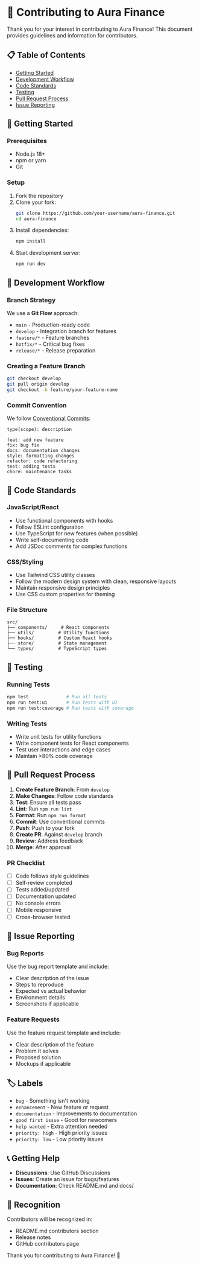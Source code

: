 # 🤝 Contributing to Aura Finance

Thank you for your interest in contributing to Aura Finance! This document provides guidelines and information for contributors.

## 📋 Table of Contents

- [Getting Started](#getting-started)
- [Development Workflow](#development-workflow)
- [Code Standards](#code-standards)
- [Testing](#testing)
- [Pull Request Process](#pull-request-process)
- [Issue Reporting](#issue-reporting)

## 🚀 Getting Started

### Prerequisites

- Node.js 18+
- npm or yarn
- Git

### Setup

1. Fork the repository
2. Clone your fork:
   ```bash
   git clone https://github.com/your-username/aura-finance.git
   cd aura-finance
   ```
3. Install dependencies:
   ```bash
   npm install
   ```
4. Start development server:
   ```bash
   npm run dev
   ```

## 🔄 Development Workflow

### Branch Strategy

We use a **Git Flow** approach:

- `main` - Production-ready code
- `develop` - Integration branch for features
- `feature/*` - Feature branches
- `hotfix/*` - Critical bug fixes
- `release/*` - Release preparation

### Creating a Feature Branch

```bash
git checkout develop
git pull origin develop
git checkout -b feature/your-feature-name
```

### Commit Convention

We follow [Conventional Commits](https://www.conventionalcommits.org/):

```
type(scope): description

feat: add new feature
fix: bug fix
docs: documentation changes
style: formatting changes
refactor: code refactoring
test: adding tests
chore: maintenance tasks
```

## 📝 Code Standards

### JavaScript/React

- Use functional components with hooks
- Follow ESLint configuration
- Use TypeScript for new features (when possible)
- Write self-documenting code
- Add JSDoc comments for complex functions

### CSS/Styling

- Use Tailwind CSS utility classes
- Follow the modern design system with clean, responsive layouts
- Maintain responsive design principles
- Use CSS custom properties for theming

### File Structure

```
src/
├── components/     # React components
├── utils/         # Utility functions
├── hooks/         # Custom React hooks
├── store/         # State management
└── types/         # TypeScript types
```

## 🧪 Testing

### Running Tests

```bash
npm test              # Run all tests
npm run test:ui       # Run tests with UI
npm run test:coverage # Run tests with coverage
```

### Writing Tests

- Write unit tests for utility functions
- Write component tests for React components
- Test user interactions and edge cases
- Maintain >80% code coverage

## 🔄 Pull Request Process

1. **Create Feature Branch**: From `develop`
2. **Make Changes**: Follow code standards
3. **Test**: Ensure all tests pass
4. **Lint**: Run `npm run lint`
5. **Format**: Run `npm run format`
6. **Commit**: Use conventional commits
7. **Push**: Push to your fork
8. **Create PR**: Against `develop` branch
9. **Review**: Address feedback
10. **Merge**: After approval

### PR Checklist

- [ ] Code follows style guidelines
- [ ] Self-review completed
- [ ] Tests added/updated
- [ ] Documentation updated
- [ ] No console errors
- [ ] Mobile responsive
- [ ] Cross-browser tested

## 🐛 Issue Reporting

### Bug Reports

Use the bug report template and include:

- Clear description of the issue
- Steps to reproduce
- Expected vs actual behavior
- Environment details
- Screenshots if applicable

### Feature Requests

Use the feature request template and include:

- Clear description of the feature
- Problem it solves
- Proposed solution
- Mockups if applicable

## 🏷️ Labels

- `bug` - Something isn't working
- `enhancement` - New feature or request
- `documentation` - Improvements to documentation
- `good first issue` - Good for newcomers
- `help wanted` - Extra attention needed
- `priority: high` - High priority issues
- `priority: low` - Low priority issues

## 📞 Getting Help

- **Discussions**: Use GitHub Discussions
- **Issues**: Create an issue for bugs/features
- **Documentation**: Check README.md and docs/

## 🎉 Recognition

Contributors will be recognized in:

- README.md contributors section
- Release notes
- GitHub contributors page

Thank you for contributing to Aura Finance! 🚀
